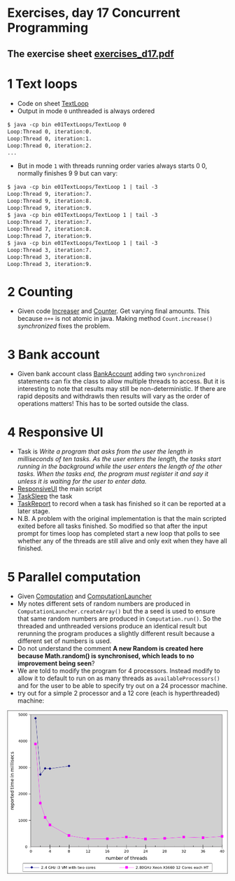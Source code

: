 # Exercises, day 17 Concurrent Programming

## The exercise sheet [exercises_d17.pdf](exercises_d17.pdf) 

# 1 Text loops
* Code on sheet [TextLoop](src/e01TextLoops/TextLoop.java)
* Output in mode `0` unthreaded is always ordered 

```
$ java -cp bin e01TextLoops/TextLoop 0 
Loop:Thread 0, iteration:0.
Loop:Thread 0, iteration:1.
Loop:Thread 0, iteration:2.
...

```

* But in mode `1` with threads running order varies always starts 0 0, normally finishes 9 9 but can vary:

```
$ java -cp bin e01TextLoops/TextLoop 1 | tail -3
Loop:Thread 9, iteration:7.
Loop:Thread 9, iteration:8.
Loop:Thread 9, iteration:9.
$ java -cp bin e01TextLoops/TextLoop 1 | tail -3
Loop:Thread 7, iteration:7.
Loop:Thread 7, iteration:8.
Loop:Thread 7, iteration:9.
$ java -cp bin e01TextLoops/TextLoop 1 | tail -3
Loop:Thread 3, iteration:7.
Loop:Thread 3, iteration:8.
Loop:Thread 3, iteration:9.
```

# 2 Counting

* Given code [Increaser](src/e02counter/Increaser.java) and [Counter](src/e02counter/Counter.java). Get varying final amounts. This because `n++` is not atomic in java. Making method `Count.increase()` *synchronized* fixes the problem.

# 3 Bank account

* Given bank account class [BankAccount](src/e03bankaccount/BankAccount.java) adding two `synchronized` statements can fix the class to allow multiple threads to access. But it is interesting to note that results may still be non-deterministic. If there are rapid deposits and withdrawls then results will vary as the order of operations matters! This has to be sorted outside the class.

# 4 Responsive UI	
* Task is *Write a program that asks from the user the length in milliseconds of ten tasks. As the user enters the length, the tasks start running in the background while the user enters the length of the other tasks. When the tasks end, the program must register it and say it unless it is waiting for the user to enter data.*
* [ResponsiveUI](src/e04ResponsiveUI/ResponsiveUI.java) the main script
* [TaskSleep](src/e04ResponsiveUI/TaskSleep.java) the task
* [TaskReport](src/e04ResponsiveUI/TaskReport.java) to record when a task has finished so it can be reported at a later stage.
* N.B. A problem with the original implementation is 
  that the  main scripted exited before all tasks finished. 
  So modified so that after the input prompt for times loop has 
  completed start a new loop that polls to see whether any of the 
  threads are still alive and only exit when they have all finished.

# 5 Parallel computation
* Given [Computation](src/e05ParallelComputation/Computation.java) and 
[ComputationLauncher](src/e05ParallelComputation/ComputationLauncher.java)
* My notes different sets of random numbers are produced in `ComputationLauncher.createArray()` but the a seed is used to ensure that same random numbers are produced in `Computation.run()`.  So the threaded and unthreaded versions produce an identical result but rerunning the program produces a slightly different result because a different set of numbers is used.
* Do not understand the comment **A new Random is created here because Math.random() is  synchronised, which leads to no improvement being seen**?
* We are told to modify the program for 4 processors. Instead modify to allow it to default to run on as many threads as `availableProcessors()` and for the user to be able to specify try out on a 24 processor machine.
* try out for a simple 2 processor and a 12 core (each is hyperthreaded) machine:

![cpu vs number of processors](e05parallelcomputation.png)




